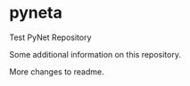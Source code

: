 # pyneta
Test PyNet Repository

Some additional information on this repository.

More changes to readme.
